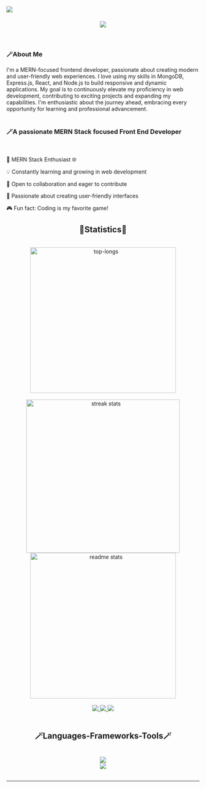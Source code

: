 <img text="capitalize text-xl" align="left" src="https://visitor-badge.laobi.icu/badge?page_id=rabby9898.rabby9898" />

<h1 align="center">
    <img src="https://readme-typing-svg.herokuapp.com?font=Fira+Code&weight=500&size=24&duration=2500&pause=100&color=2CD0FF&background=001F3F&center=true&vCenter=true&multiline=true&random=false&width=1080&height=140&lines=Hi%2C+I'm+Md+Fajle+Rabby;---------------------------;%3C%3E+Front+End+Developer+%3C%2F%3E" />
</h1>
<br/>
<div>
    <h3 align="left">🪄About Me</h3>
        I'm a MERN-focused frontend developer, passionate about creating modern and user-friendly web experiences. I love using my skills in MongoDB, Express.js, React, and Node.js to build responsive and dynamic applications. My goal is to continuously elevate my proficiency in web development, contributing to exciting projects and expanding my capabilities. I'm enthusiastic about the journey ahead, embracing every opportunity for learning and professional advancement.

</div>
<br/>
<h3 align="left">🪄A passionate MERN Stack focused Front End Developer</h3>

<br/>
<div align="left">
 
🚀 MERN Stack Enthusiast 🌐

💡 Constantly learning and growing in web development

🤝 Open to collaboration and eager to contribute

🌟 Passionate about creating user-friendly interfaces

🎮 Fun fact: Coding is my favorite game!

 </div>

<h2 align="center"> 🌟Statistics🌟 </h2>
<br>
<div align=center>
    <img width=380 src="https://github-readme-stats.vercel.app/api/top-langs/?username=rabby9898&show_icons=true&theme=tokyonight" alt="top-longs" />
  <br/>
<br/>
       <img width=400 src="https://streak-stats.demolab.com?user=rabby9898&theme=react&mode=weekly" alt="streak stats"/>
  <img width=380 src="https://github-readme-stats.vercel.app/api?username=rabby9898&show_icons=true&theme=tokyonight" alt="readme stats" />
</div>


 
<br/>
 <div align="center"> 
  <a href="mailto:mdfajlerabby00@gmail.com">
    <img src="https://img.shields.io/badge/Gmail-333333?style=for-the-badge&logo=gmail&logoColor=red" />
  </a>
  <a href="https://linkedin.com/in/pedro-sales-muniz" target="_blank">
    <img src="https://img.shields.io/badge/LinkedIn-0077B5?style=for-the-badge&logo=linkedin&logoColor=white" target="_blank" />
  </a>
  <a href="https://fajle-rabby.netlify.app/" target="_blank">
     <img src="https://img.shields.io/badge/Portfolio-FF5722?style=for-the-badge&logo=todoist&logoColor=white" target="_blank" />
  </a>
</div>
<br/>

<h2 align="center"> 🪄Languages-Frameworks-Tools🪄 </h2>
<br/>
<div align="center">
    <img src="https://skillicons.dev/icons?i=html,css,bootstrap,mui,tailwind,javascript,react" /><br>
    <img src="https://skillicons.dev/icons?i=nodejs,express,firebase,mongodb,nextjs,vscode,github,figma,git" />
</div>

<br/>
<hr/>

